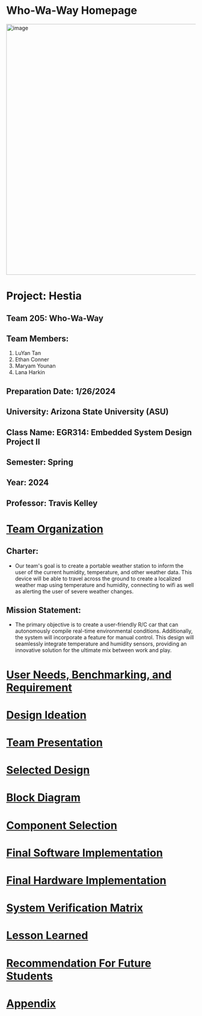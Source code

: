 # Who-Wa-Way Homepage
<img width="666" alt="image" src="https://github.com/WhoWaWay/WhoWaWay.github.io/assets/157083035/5820f121-d3da-4e51-8556-4de37f0792f6">

# Project: Hestia
## Team 205: Who-Wa-Way
## Team Members:
1. LuYan Tan
1. Ethan Conner
1. Maryam Younan
1. Lana Harkin
## Preparation Date: 1/26/2024
## University: Arizona State University (ASU)
## Class Name: EGR314: Embedded System Design Project II
## Semester: Spring
## Year: 2024
## Professor: Travis Kelley

# [Team Organization](/Team-Organization.md)


## Charter:
* Our team's goal is to create a portable weather station to inform the user of the current humidity, temperature, and other weather data. This device will be able to travel across the ground to create a localized weather map using temperature and humidity, connecting to wifi as well as alerting the user of severe weather changes. 
## Mission Statement:
* The primary objective is to create a user-friendly R/C car that can autonomously compile real-time environmental conditions. Additionally, the system will incorporate a feature for manual control. This design will seamlessly integrate temperature and humidity sensors, providing an innovative solution for the ultimate mix between work and play.



# [User Needs, Benchmarking, and Requirement](/UserNeeds-Benchmarking-Requirements.md)

# [Design Ideation](/Design-Ideation.md)

# [Team Presentation](Presentation.md)

# [Selected Design](/New-Selected-Design.md)

# [Block Diagram](/Block-Diagram.md)

# [Component Selection](/Component-Selection.md)

# [Final Software Implementation](/Final-Software-Implementation.md)

# [Final Hardware Implementation](/Final-Software-Implementation.md)

# [System Verification Matrix](/System-Verification.md)

# [Lesson Learned](/Lessons-Learned.md)

# [Recommendation For Future Students](/Recommendations-For-Future-Students.md)

# [Appendix](/Appendix.md)

